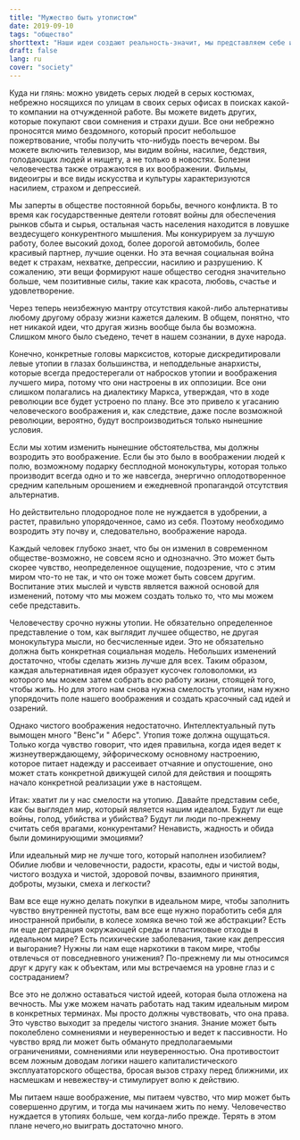 ```yaml
---
title: "Мужество быть утопистом"
date: 2019-09-10
tags: "общество"
shorttext: "Наши идеи создают реальность-значит, мы представляем себе идеальный мир!"
draft: false
lang: ru
cover: "society"
---
```


Куда ни глянь: можно увидеть серых людей в серых костюмах, небрежно носящихся по улицам в своих серых офисах в поисках какой-то компании на отчужденной работе. Вы можете видеть других, которые покупают свои сомнения и страхи души. Все они небрежно проносятся мимо бездомного, который просит небольшое пожертвование, чтобы получить что-нибудь поесть вечером. Вы можете включить телевизор, мы видим войны, насилие, бедствия, голодающих людей и нищету, а не только в новостях. Болезни человечества также отражаются в их воображении. Фильмы, видеоигры и все виды искусства и культуры характеризуются насилием, страхом и депрессией.

Мы заперты в обществе постоянной борьбы, вечного конфликта. В то время как государственные деятели готовят войны для обеспечения рынков сбыта и сырья, остальная часть населения находится в ловушке вездесущего конкурентного мышления. Мы конкурируем за лучшую работу, более высокий доход, более дорогой автомобиль, более красивый партнер, лучшие оценки. Но эта вечная социальная война ведет к страхам, нехватке, депрессии, насилию и разрушению. К сожалению, эти вещи формируют наше общество сегодня значительно больше, чем позитивные силы, такие как красота, любовь, счастье и удовлетворение.

Через теперь неизбежную мантру отсутствия какой-либо альтернативы любому другому образу жизни кажется далеким. В общем, понятно, что нет никакой идеи, что другая жизнь вообще была бы возможна. Слишком много было съедено, течет в нашем сознании, в духе народа.

Конечно, конкретные головы марксистов, которые дискредитировали левые утопии в глазах большинства, и неподдельные анархисты, которые всегда предостерегали от набросков утопии и воображения лучшего мира, потому что они настроены в их оппозиции. Все они слишком полагались на диалектику Маркса, утверждая, что в ходе революции все будет устроено по плану. Все это привело к угасанию человеческого воображения и, как следствие, даже после возможной революции, вероятно, будут воспроизводиться только нынешние условия.

Если мы хотим изменить нынешние обстоятельства, мы должны возродить это воображение. Если бы это было в воображении людей к полю, возможному подарку бесплодной монокультуры, которая только производит всегда одно и то же навсегда, энергично оплодотворенное средним капельным орошением и ежедневной пропагандой отсутствия альтернатив.

Но действительно плодородное поле не нуждается в удобрении, а растет, правильно упорядоченное, само из себя. Поэтому необходимо возродить эту почву и, следовательно, воображение народа.

Каждый человек глубоко знает, что бы он изменил в современном обществе-возможно, не совсем ясно и однозначно. Это может быть скорее чувство, неопределенное ощущение, подозрение, что с этим миром что-то не так, и что он тоже может быть совсем другим. Воспитание этих мыслей и чувств является важной основой для изменений, потому что мы можем создать только то, что мы можем себе представить.

Человечеству срочно нужны утопии. Не обязательно определенное представление о том, как выглядит лучшее общество, не другая монокультура мысли, но бесчисленные идеи. Это не обязательно должна быть конкретная социальная модель. Небольших изменений достаточно, чтобы сделать жизнь лучше для всех. Таким образом, каждая альтернативная идея образует кусочек головоломки, из которого мы можем затем собрать всю работу жизни, стоящей того, чтобы жить. Но для этого нам снова нужна смелость утопии, нам нужно упорядочить поле нашего воображения и создать красочный сад идей и озарений.

Однако чистого воображения недостаточно. Интеллектуальный путь вымощен много "Венс"и " Аберс". Утопия тоже должна ощущаться. Только когда чувство говорит, что идея правильна, когда идея ведет к жизнеутверждающему, эйфорическому основному настроению, которое питает надежду и рассеивает отчаяние и опустошение, оно может стать конкретной движущей силой для действия и поощрять начало конкретной реализации уже в настоящем.

Итак: хватит ли у нас смелости на утопию. Давайте представим себе, как бы выглядел мир, который является нашим идеалом. Будут ли еще войны, голод, убийства и убийства? Будут ли люди по-прежнему считать себя врагами, конкурентами? Ненависть, жадность и обида были доминирующими эмоциями?

Или идеальный мир не лучше того, который наполнен изобилием? Обилие любви и человечности, радости, красоты, еды и чистой воды, чистого воздуха и чистой, здоровой почвы, взаимного принятия, доброты, музыки, смеха и легкости?

Вам все еще нужно делать покупки в идеальном мире, чтобы заполнить чувство внутренней пустоты, вам все еще нужно поработить себя для иностранной прибыли, в колесе хомяка вечно той же абстракции? Есть ли еще деградация окружающей среды и пластиковые отходы в идеальном мире? Есть психические заболевания, такие как депрессия и выгорание? Нужны ли нам еще наркотики в таком мире, чтобы отвлечься от повседневного унижения? По-прежнему ли мы относимся друг к другу как к объектам, или мы встречаемся на уровне глаз и с состраданием?

Все это не должно оставаться чистой идеей, которая была отложена на вечность. Мы уже можем начать работать над таким идеальным миром в конкретных терминах. Мы просто должны чувствовать, что она права. Это чувство выходит за пределы чистого знания. Знание может быть поколеблено сомнениями и неуверенностью и ведет к пассивности. Но чувство вряд ли может быть обмануто предполагаемыми ограничениями, сомнениями или неуверенностью. Она противостоит всем ложным доводам логики нашего капиталистического эксплуататорского общества, бросая вызов страху перед ближними, их насмешкам и невежеству-и стимулирует волю к действию.

Мы питаем наше воображение, мы питаем чувство, что мир может быть совершенно другим, и тогда мы начинаем жить по нему. Человечество нуждается в утопиях больше, чем когда-либо прежде. Терять в этом плане нечего,но выиграть достаточно много.
